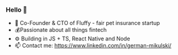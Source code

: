 ### Hello 👋

- 🐶 Co-Founder & CTO of Fluffy - fair pet insurance startup
- 💰Passionate about all things fintech
- ⚙️ Building in JS + TS, React Native and Node
- 📫 Contact me: https://www.linkedin.com/in/german-mikulski/

